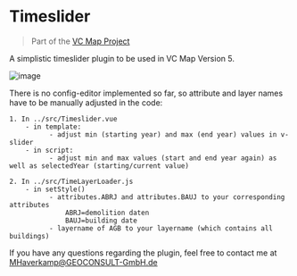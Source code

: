 # Timeslider
> Part of the [VC Map Project](https://github.com/virtualcitySYSTEMS/map-ui)

A simplistic timeslider plugin to be used in VC Map Version 5.

![image](https://github.com/user-attachments/assets/364528e8-c591-494e-af2a-0ee074d7c39d)


There is no config-editor implemented so far, so attribute and layer names have to be manually adjusted in the code:

    1. In ../src/Timeslider.vue
        - in template:
              - adjust min (starting year) and max (end year) values in v-slider
        - in script:
              - adjust min and max values (start and end year again) as well as selectedYear (starting/current value)      

    2. In ../src/TimeLayerLoader.js
        - in setStyle()
              - attributes.ABRJ and attributes.BAUJ to your corresponding attributes 
                  ABRJ=demolition daten
                  BAUJ=building date
              - layername of AGB to your layername (which contains all buildings)


If you have any questions regarding the plugin, feel free to contact me at MHaverkamp@GEOCONSULT-GmbH.de     
